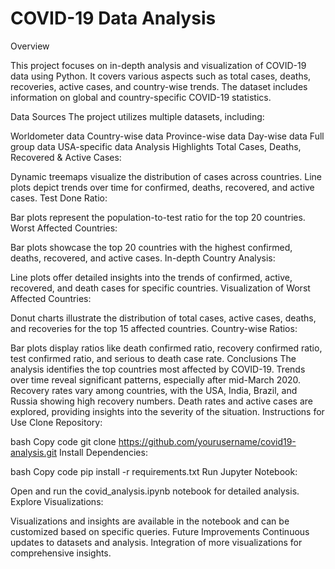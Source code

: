 # COVID-19 Data Analysis


Overview


This project focuses on in-depth analysis and visualization of COVID-19 data using Python. It covers various aspects such as total cases, deaths, recoveries, active cases, and country-wise trends. The dataset includes information on global and country-specific COVID-19 statistics.

Data Sources
The project utilizes multiple datasets, including:

Worldometer data
Country-wise data
Province-wise data
Day-wise data
Full group data
USA-specific data
Analysis Highlights
Total Cases, Deaths, Recovered & Active Cases:

Dynamic treemaps visualize the distribution of cases across countries.
Line plots depict trends over time for confirmed, deaths, recovered, and active cases.
Test Done Ratio:

Bar plots represent the population-to-test ratio for the top 20 countries.
Worst Affected Countries:

Bar plots showcase the top 20 countries with the highest confirmed, deaths, recovered, and active cases.
In-depth Country Analysis:

Line plots offer detailed insights into the trends of confirmed, active, recovered, and death cases for specific countries.
Visualization of Worst Affected Countries:

Donut charts illustrate the distribution of total cases, active cases, deaths, and recoveries for the top 15 affected countries.
Country-wise Ratios:

Bar plots display ratios like death confirmed ratio, recovery confirmed ratio, test confirmed ratio, and serious to death case rate.
Conclusions
The analysis identifies the top countries most affected by COVID-19.
Trends over time reveal significant patterns, especially after mid-March 2020.
Recovery rates vary among countries, with the USA, India, Brazil, and Russia showing high recovery numbers.
Death rates and active cases are explored, providing insights into the severity of the situation.
Instructions for Use
Clone Repository:

bash
Copy code
git clone https://github.com/yourusername/covid19-analysis.git
Install Dependencies:

bash
Copy code
pip install -r requirements.txt
Run Jupyter Notebook:

Open and run the covid_analysis.ipynb notebook for detailed analysis.
Explore Visualizations:

Visualizations and insights are available in the notebook and can be customized based on specific queries.
Future Improvements
Continuous updates to datasets and analysis.
Integration of more visualizations for comprehensive insights.
